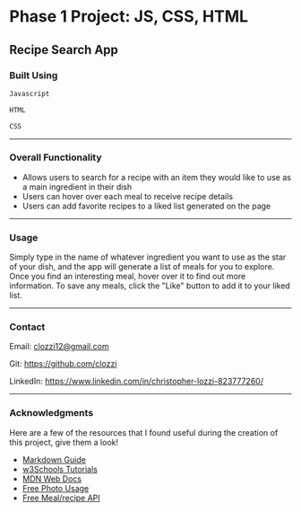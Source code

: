 # Phase 1 Project: JS, CSS, HTML

## Recipe Search App

### Built Using

```bash
Javascript
```

```bash
HTML
```

```bash
CSS
```

---

### Overall Functionality

- Allows users to search for a recipe with an item they would like to use as a main ingredient in their dish
- Users can hover over each meal to receive recipe details
- Users can add favorite recipes to a liked list generated on the page

---

### Usage

Simply type in the name of whatever ingredient you want to use as the star of your dish, and the app will generate a list of meals for you to explore. Once you find an interesting meal, hover over it to find out more information. To save any meals, click the "Like" button to add it to your liked list. 

---

### Contact

Email: clozzi12@gmail.com

Git: https://github.com/clozzi

LinkedIn: https://www.linkedin.com/in/christopher-lozzi-823777260/

---

### Acknowledgments

Here are a few of the resources that I found useful during the creation of this project, give them a look!

- [Markdown Guide](https://www.markdownguide.org/basic-syntax/)
- [w3Schools Tutorials](https://www.w3schools.com/)
- [MDN Web Docs](https://developer.mozilla.org/en-US/docs/Web)
- [Free Photo Usage](https://pixabay.com/)
- [Free Meal/recipe API](https://www.themealdb.com/api.php)